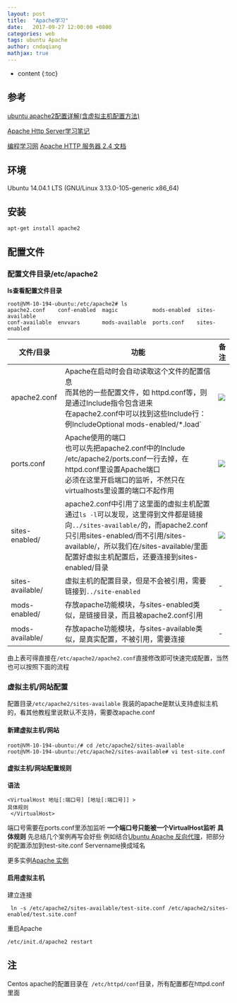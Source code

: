 ```yaml
---
layout: post
title:  "Apache学习"
date:   2017-09-27 12:00:00 +0800
categories: web
tags: ubuntu Apache 
author: cndaqiang
mathjax: true
---
```

* content
{:toc}






## 参考
[ubuntu apache2配置详解(含虚拟主机配置方法)](http://www.cnblogs.com/ylan2009/archive/2012/02/25/2368028.html)

[Apache Http Server学习笔记](https://my.oschina.net/aiheng1988/blog/146967)

[编程学习网](http://www.phpxs.com/post/apache/)
[Apache HTTP 服务器 2.4 文档](https://httpd.apache.org/docs/2.4/zh-cn/)
## 环境
Ubuntu 14.04.1 LTS (GNU/Linux 3.13.0-105-generic x86_64)
## 安装
```
apt-get install apache2
```
## 配置文件
### 配置文件目录/etc/apache2
**ls查看配置文件目录**
```
root@VM-10-194-ubuntu:/etc/apache2# ls
apache2.conf    conf-enabled  magic           mods-enabled  sites-available
conf-available  envvars       mods-available  ports.conf    sites-enabled
```
 
文件/目录| 功能|备注
-|-|-
apache2.conf | Apache在启动时会自动读取这个文件的配置信息<br>而其他的一些配置文件，如 httpd.conf等，则是通过Include指令包含进来<br>在apache2.conf中可以找到这些Include行：例IncludeOptional mods-enabled/*.load`|![](http://upload-images.jianshu.io/upload_images/4575564-48466fca0211fecf.png?imageMogr2/auto-orient/strip%7CimageView2/2/w/1240)
ports.conf |Apache使用的端口<br>也可以先把apache2.conf中的Include /etc/apache2/ports.conf一行去掉，在httpd.conf里设置Apache端口<br>必须在这里开启端口的监听，不然只在virtualhosts里设置的端口不起作用 |![](http://upload-images.jianshu.io/upload_images/4575564-30d6b6f0aed3410a.png?imageMogr2/auto-orient/strip%7CimageView2/2/w/1240)
sites-enabled/|apache2.conf中引用了这里面的虚拟主机配置<br>通过`ls -l`可以发现，这里得到文件都是链接向`../sites-available/`的，而apache2.conf只引用sites-enabled/而不引用/sites-available/，所以我们在/sites-available/里面配置好虚拟主机配置后，还要连接到sites-enabled/目录 | ![](http://upload-images.jianshu.io/upload_images/4575564-847b3ff3a074e87f.png?imageMogr2/auto-orient/strip%7CimageView2/2/w/1240)
sites-available/ |虚拟主机的配置目录，但是不会被引用，需要链接到`../site-enabled`|-
mods-enabled/ | 存放apache功能模块，与sites-enabled类似，是链接目录，而且被apache2.conf引用|-
mods-available/|存放apache功能模块，与sites-available类似，是真实配置，不被引用，需要连接|-


由上表可得直接在`/etc/apache2/apache2.conf`直接修改即可快速完成配置，当然也可以按照下面的流程

### 虚拟主机/网站配置

配置目录`/etc/apache2/sites-available`
我装的apache是默认支持虚拟主机的，看其他教程里说默认不支持，需要改apache.conf

#### 新建虚拟主机/网站
```
root@VM-10-194-ubuntu:/# cd /etc/apache2/sites-available
root@VM-10-194-ubuntu:/etc/apache2/sites-available# vi test-site.conf
```
#### 虚拟主机/网站配置规则
**语法**
```
<VirtualHost 地址[:端口号] [地址[:端口号]] >
具体规则
 </VirtualHost>
```

端口号需要在ports.conf里添加监听
**一个端口号只能被一个VirtualHost监听**
**具体规则**
先总结几个案例再写会好些
例如结合[Ubuntu Apache 反向代理](/2017/09/27/apache-proxy/)，把<VirtualHost>部分的配置添加到test-site.conf Servername换成域名

更多实例[Apache 实例](/2017/09/27/apache-conf/)



#### 启用虚拟主机
建立连接
```
 ln -s /etc/apache2/sites-available/test-site.conf /etc/apache2/sites-enabled/test.site.conf
```

重启Apache
```
/etc/init.d/apache2 restart
```
## 注
Centos apache的配置目录在` /etc/httpd/conf`目录，所有配置都在httpd.conf里面